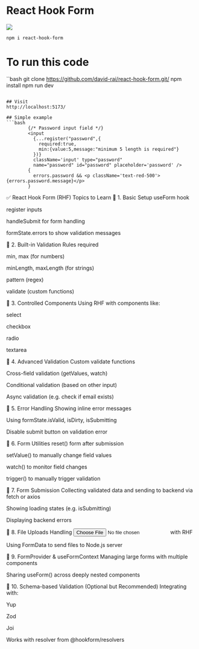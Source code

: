 # React Hook Form

<img src="https://miro.medium.com/v2/resize:fit:1400/1*-2-7KUffKUaJKjDezM5RGQ.png"/>

```bash
npm i react-hook-form
```

# To run this code

``bash
git clone https://github.com/david-rai/react-hook-form.git/
npm install
npm run dev
```

## Visit
http://localhost:5173/

## Simple example
```bash
        {/* Password input field */}
        <input
          {...register("password",{
            required:true,
            min:{value:5,message:"minimum 5 length is required"}
          })}
          className='input' type="password"
          name="password" id="password" placeholder='password' />
        {
          errors.password && <p className='text-red-500'>{errors.password.message}</p>
        }
```

✅ React Hook Form (RHF) Topics to Learn
🔹 1. Basic Setup
useForm hook

register inputs

handleSubmit for form handling

formState.errors to show validation messages

🔹 2. Built-in Validation Rules
required

min, max (for numbers)

minLength, maxLength (for strings)

pattern (regex)

validate (custom functions)

🔹 3. Controlled Components
Using RHF with components like:

select

checkbox

radio

textarea

🔹 4. Advanced Validation
Custom validate functions

Cross-field validation (getValues, watch)

Conditional validation (based on other input)

Async validation (e.g. check if email exists)

🔹 5. Error Handling
Showing inline error messages

Using formState.isValid, isDirty, isSubmitting

Disable submit button on validation error

🔹 6. Form Utilities
reset() form after submission

setValue() to manually change field values

watch() to monitor field changes

trigger() to manually trigger validation

🔹 7. Form Submission
Collecting validated data and sending to backend via fetch or axios

Showing loading states (e.g. isSubmitting)

Displaying backend errors

🔹 8. File Uploads
Handling <input type="file" /> with RHF

Using FormData to send files to Node.js server

🔹 9. FormProvider & useFormContext
Managing large forms with multiple components

Sharing useForm() across deeply nested components

🔹 10. Schema-based Validation (Optional but Recommended)
Integrating with:

Yup

Zod

Joi

Works with resolver from @hookform/resolvers